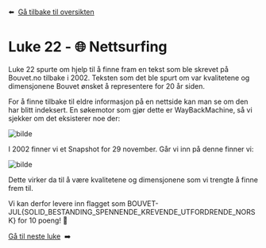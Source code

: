 :arrow_left: &nbsp;[Gå tilbake til oversikten](../README.md)

# Luke 22 - 🌐 Nettsurfing
 
Luke 22 spurte om hjelp til å finne fram en tekst som ble skrevet på Bouvet.no tilbake i 2002. Teksten som det ble spurt om var kvalitetene og dimensjonene Bouvet ønsket å representere for 20 år siden.

For å finne tilbake til eldre informasjon på en nettside kan man se om den har blitt indeksert. En søkemotor som gjør dette er WayBackMachine, så vi sjekker om det eksisterer noe der:

![bilde](https://user-images.githubusercontent.com/15195014/210174728-f1d43e93-5c56-4bf5-bb3a-2c7bfd5cf7a5.png)

I 2002 finner vi et Snapshot for 29 november. Går vi inn på denne finner vi:

![bilde](https://user-images.githubusercontent.com/15195014/210174551-1160cedc-9b03-4a72-8a0e-6aaab4839c37.png)

Dette virker da til å være kvalitetene og dimensjonene som vi trengte å finne frem til. 


Vi kan derfor levere inn flagget som BOUVET-JUL{SOLID_BESTANDING_SPENNENDE_KREVENDE_UTFORDRENDE_NORSK} for 10 poeng! 🎉

[Gå til neste luke](Luke23.md)&nbsp; :arrow_right:
